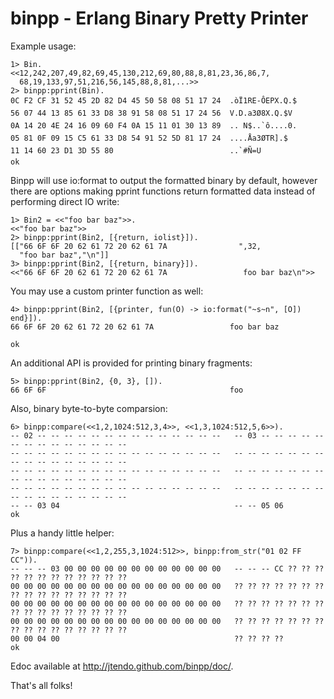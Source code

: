binpp - Erlang Binary Pretty Printer
===================================

Example usage:

    1> Bin.
    <<12,242,207,49,82,69,45,130,212,69,80,88,8,81,23,36,86,7,
      68,19,133,97,51,216,56,145,88,8,81,...>>
    2> binpp:pprint(Bin).
    0C F2 CF 31 52 45 2D 82 D4 45 50 58 08 51 17 24  .òÏ1RE-ÔEPX.Q.$
    56 07 44 13 85 61 33 D8 38 91 58 08 51 17 24 56  V.D.a3Ø8X.Q.$V
    0A 14 20 4E 24 16 09 60 F4 0A 15 11 01 30 13 89  .. N$..`ô....0.
    05 81 0F 09 15 C5 61 33 D8 54 91 52 5D 81 17 24  ....Åa3ØTR].$
    11 14 60 23 D1 3D 55 80                          ..`#Ñ=U
    ok

Binpp will use io:format to output the formatted binary by default, however
there are options making pprint functions return formatted data instead
of performing direct IO write:

    1> Bin2 = <<"foo bar baz">>.
    <<"foo bar baz">>
    2> binpp:pprint(Bin2, [{return, iolist}]).
    [["66 6F 6F 20 62 61 72 20 62 61 7A                ",32,
      "foo bar baz","\n"]]
    3> binpp:pprint(Bin2, [{return, binary}]).
    <<"66 6F 6F 20 62 61 72 20 62 61 7A                 foo bar baz\n">>

You may use a custom printer function as well:

    4> binpp:pprint(Bin2, [{printer, fun(O) -> io:format("~s~n", [O]) end}]).
    66 6F 6F 20 62 61 72 20 62 61 7A                 foo bar baz

    ok

An additional API is provided for printing binary fragments:

    5> binpp:pprint(Bin2, {0, 3}, []).
    66 6F 6F                                         foo

Also, binary byte-to-byte comparsion:

    6> binpp:compare(<<1,2,1024:512,3,4>>, <<1,3,1024:512,5,6>>).
    -- 02 -- -- -- -- -- -- -- -- -- -- -- -- -- --   -- 03 -- -- -- -- -- -- -- -- -- -- -- -- -- --
    -- -- -- -- -- -- -- -- -- -- -- -- -- -- -- --   -- -- -- -- -- -- -- -- -- -- -- -- -- -- -- --
    -- -- -- -- -- -- -- -- -- -- -- -- -- -- -- --   -- -- -- -- -- -- -- -- -- -- -- -- -- -- -- --
    -- -- -- -- -- -- -- -- -- -- -- -- -- -- -- --   -- -- -- -- -- -- -- -- -- -- -- -- -- -- -- --
    -- -- 03 04                                       -- -- 05 06
    ok

Plus a handy little helper:

    7> binpp:compare(<<1,2,255,3,1024:512>>, binpp:from_str("01 02 FF CC")).
    -- -- -- 03 00 00 00 00 00 00 00 00 00 00 00 00   -- -- -- CC ?? ?? ?? ?? ?? ?? ?? ?? ?? ?? ?? ??
    00 00 00 00 00 00 00 00 00 00 00 00 00 00 00 00   ?? ?? ?? ?? ?? ?? ?? ?? ?? ?? ?? ?? ?? ?? ?? ??
    00 00 00 00 00 00 00 00 00 00 00 00 00 00 00 00   ?? ?? ?? ?? ?? ?? ?? ?? ?? ?? ?? ?? ?? ?? ?? ??
    00 00 00 00 00 00 00 00 00 00 00 00 00 00 00 00   ?? ?? ?? ?? ?? ?? ?? ?? ?? ?? ?? ?? ?? ?? ?? ??
    00 00 04 00                                       ?? ?? ?? ??
    ok


Edoc available at http://jtendo.github.com/binpp/doc/.

That's all folks!

